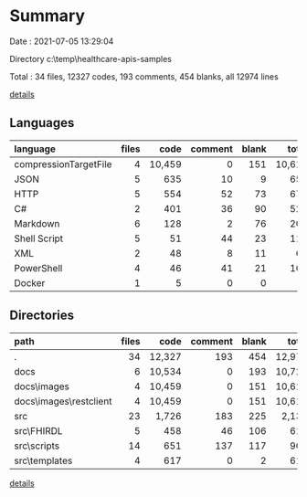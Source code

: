 # Summary

Date : 2021-07-05 13:29:04

Directory c:\temp\healthcare-apis-samples

Total : 34 files,  12327 codes, 193 comments, 454 blanks, all 12974 lines

[details](details.md)

## Languages
| language | files | code | comment | blank | total |
| :--- | ---: | ---: | ---: | ---: | ---: |
| compressionTargetFile | 4 | 10,459 | 0 | 151 | 10,610 |
| JSON | 5 | 635 | 10 | 9 | 654 |
| HTTP | 5 | 554 | 52 | 73 | 679 |
| C# | 2 | 401 | 36 | 90 | 527 |
| Markdown | 6 | 128 | 2 | 76 | 206 |
| Shell Script | 5 | 51 | 44 | 23 | 118 |
| XML | 2 | 48 | 8 | 11 | 67 |
| PowerShell | 4 | 46 | 41 | 21 | 108 |
| Docker | 1 | 5 | 0 | 0 | 5 |

## Directories
| path | files | code | comment | blank | total |
| :--- | ---: | ---: | ---: | ---: | ---: |
| . | 34 | 12,327 | 193 | 454 | 12,974 |
| docs | 6 | 10,534 | 0 | 193 | 10,727 |
| docs\images | 4 | 10,459 | 0 | 151 | 10,610 |
| docs\images\restclient | 4 | 10,459 | 0 | 151 | 10,610 |
| src | 23 | 1,726 | 183 | 225 | 2,134 |
| src\FHIRDL | 5 | 458 | 46 | 106 | 610 |
| src\scripts | 14 | 651 | 137 | 117 | 905 |
| src\templates | 4 | 617 | 0 | 2 | 619 |

[details](details.md)